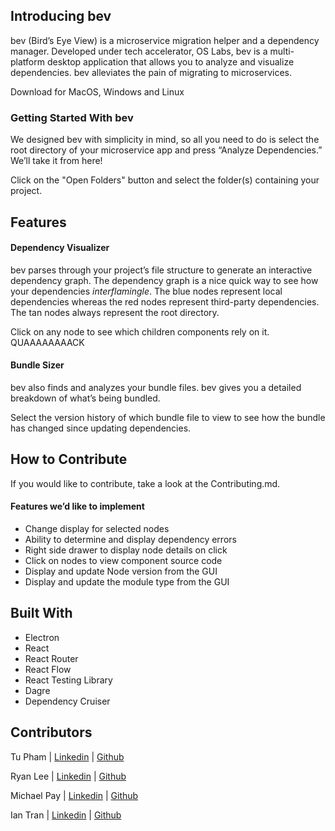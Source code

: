 
## Introducing bev

bev (Bird’s Eye View) is a microservice migration helper and a dependency manager. Developed under tech accelerator, OS Labs, bev is a multi-platform desktop application that allows you to analyze and visualize dependencies. bev alleviates the pain of migrating to microservices.

Download for MacOS, Windows and Linux 

### Getting Started With bev

We designed bev with simplicity in mind, so all you need to do is select the root directory of your microservice app and press “Analyze Dependencies.” We’ll take it from here! 

<picture here of landing page>
Click on the "Open Folders" button and select the folder(s) containing your project.
<picture of file sys dialogue>

## Features
#### Dependency Visualizer

bev parses through your project’s file structure to generate an interactive dependency graph. The dependency graph is a nice quick way to see how your dependencies *interflamingle*. The blue nodes represent local dependencies whereas the red nodes represent third-party dependencies. The tan nodes always represent the root directory.

<picture here of dep graph>

Click on any node to see which children components rely on it. QUAAAAAAAACK

<animated gif here of the dep graph animations>

#### Bundle Sizer

bev also finds and analyzes your bundle files. bev gives you a detailed breakdown of what’s being bundled.

<insert picture of visualizer and breakdown bar>

Select the version history of which bundle file to view to see how the bundle has changed since updating dependencies.

<insert picture of bundle version drop down>

## How to Contribute

If you would like to contribute, take a look at the Contributing.md.

#### Features we’d like to implement

-   Change display for selected nodes
-   Ability to determine and display dependency errors
-   Right side drawer to display node details on click
-   Click on nodes to view component source code
-   Display and update Node version from the GUI
-   Display and update the module type from the GUI

## Built With
 - Electron
 - React
 - React Router
 - React Flow
 - React Testing Library
 - Dagre
 - Dependency Cruiser

## Contributors

Tu Pham | [Linkedin](https://www.linkedin.com/in/toopham/) | [Github](https://github.com/toopham)

Ryan Lee | [Linkedin](https://www.linkedin.com/in/ryan-lee-dev/) | [Github](https://github.com/savoy1211)

Michael Pay | [Linkedin](https://www.linkedin.com/in/michael-edward-pay/) | [Github](https://github.com/airpick)

Ian Tran | [Linkedin](https://www.linkedin.com/in/ictran/) | [Github](https://github.com/eienTran)

